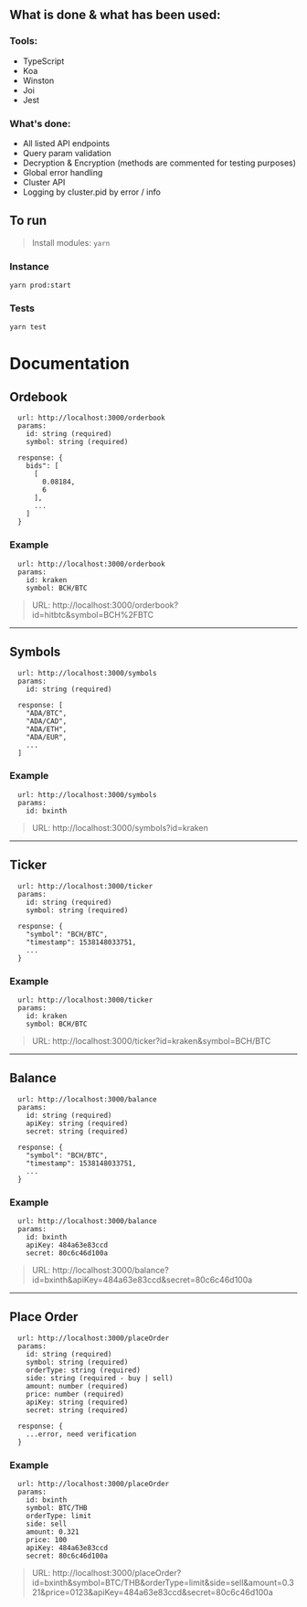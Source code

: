 ## What is done & what has been used:

### Tools:

- TypeScript
- Koa
- Winston
- Joi
- Jest

### What's done:

- All listed API endpoints
- Query param validation
- Decryption & Encryption (methods are commented for testing purposes)
- Global error handling
- Cluster API
- Logging by cluster.pid by error / info

## To run

> Install modules:
> `yarn`

### Instance

```shell
yarn prod:start
```

### Tests

```shell
yarn test
```

# Documentation

## Ordebook

```
  url: http://localhost:3000/orderbook
  params:
    id: string (required)
    symbol: string (required)

  response: {
    bids": [
      [
        0.08184,
        6
      ],
      ...
    ]
  }
```

### Example

```
  url: http://localhost:3000/orderbook
  params:
    id: kraken
    symbol: BCH/BTC
```

> URL: http://localhost:3000/orderbook?id=hitbtc&symbol=BCH%2FBTC

---

## Symbols

```
  url: http://localhost:3000/symbols
  params:
    id: string (required)

  response: [
    "ADA/BTC",
    "ADA/CAD",
    "ADA/ETH",
    "ADA/EUR",
    ...
  ]
```

### Example

```
  url: http://localhost:3000/symbols
  params:
    id: bxinth
```

> URL: http://localhost:3000/symbols?id=kraken

---

## Ticker

```
  url: http://localhost:3000/ticker
  params:
    id: string (required)
    symbol: string (required)

  response: {
    "symbol": "BCH/BTC",
    "timestamp": 1538148033751,
    ...
  }
```

### Example

```
  url: http://localhost:3000/ticker
  params:
    id: kraken
    symbol: BCH/BTC
```

> URL: http://localhost:3000/ticker?id=kraken&symbol=BCH/BTC

---

## Balance

```
  url: http://localhost:3000/balance
  params:
    id: string (required)
    apiKey: string (required)
    secret: string (required)

  response: {
    "symbol": "BCH/BTC",
    "timestamp": 1538148033751,
    ...
  }
```

### Example

```
  url: http://localhost:3000/balance
  params:
    id: bxinth
    apiKey: 484a63e83ccd
    secret: 80c6c46d100a
```

> URL: http://localhost:3000/balance?id=bxinth&apiKey=484a63e83ccd&secret=80c6c46d100a

---

## Place Order

```
  url: http://localhost:3000/placeOrder
  params:
    id: string (required)
    symbol: string (required)
    orderType: string (required)
    side: string (required - buy | sell)
    amount: number (required)
    price: number (required)
    apiKey: string (required)
    secret: string (required)

  response: {
    ...error, need verification
  }
```

### Example

```
  url: http://localhost:3000/placeOrder
  params:
    id: bxinth
    symbol: BTC/THB
    orderType: limit
    side: sell
    amount: 0.321
    price: 100
    apiKey: 484a63e83ccd
    secret: 80c6c46d100a
```

> URL: http://localhost:3000/placeOrder?id=bxinth&symbol=BTC/THB&orderType=limit&side=sell&amount=0.321&price=0123&apiKey=484a63e83ccd&secret=80c6c46d100a
